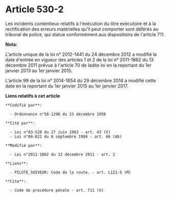# Article 530-2

Les incidents contentieux relatifs à l'exécution du titre exécutoire et à la rectification des erreurs matérielles qu'il peut
comporter sont déférés au tribunal de police, qui statue conformément aux dispositions de l'article 711.

**Nota:**

L'article unique de la loi n° 2012-1441 du 24 décembre 2012 a modifié la date d'entrée en vigueur des articles 1 et 2 de la
loi n° 2011-1862 du 13 décembre 2011 prévue à l'article 70 de ladite loi en la reportant du 1er janvier 2013 au 1er janvier
2015.

L'article 99 de la loi n° 2014-1654 du 29 décembre 2014 a modifié cette date en la reportant du 1er janvier 2015 au 1er
janvier 2017.

**Liens relatifs à cet article**

	**Codifié par**:

	  - Ordonnance n°58-1296 du 23 décembre 1958

	**Cité par**:

	  - Loi n°83-520 du 27 juin 1983 - art. 43 (V)
	  - Loi n°84-821 du 6 septembre 1984 - art. 66 (Ab)

	**Modifié par**:

	  - Loi n°2011-1862 du 13 décembre 2011 - art. 2

	**Liens**:

	  - PILOTE_SUIVEUR: Code de la route. - art. L121-5 (M)

	**Cite**:

	  - Code de procédure pénale - art. 711 (V)
